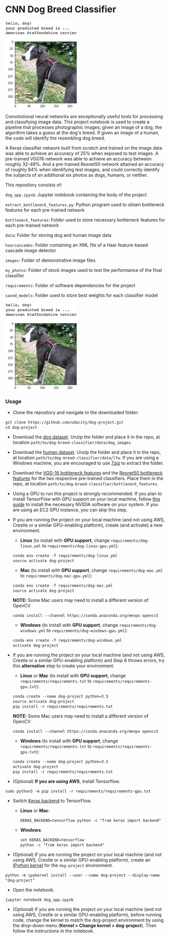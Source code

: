 [//]: # (Image References)

[image1]: ./images/sample_dog_output.png "Sample Output"
[image2]: ./images/vgg16_model.png "VGG-16 Model Keras Layers"
[image3]: ./images/vgg16_model_draw.png "VGG16 Model Figure"

# CNN Dog Breed Classifier

![Sample Output][image1]

Convolutional neural networks are exceptionally useful tools for processing and classifying image data. This project notebook is used to create a pipeline that processes photographic images; given an image of a dog, the algorithm takes a guess at the dog's breed.  If given an image of a human, the code will identify the resembling dog breed.

A Keras classifier network built from scratch and trained on the image data was able to achieve an accuracy of 25% when exposed to test images. A pre-trained VGG16 network was able to achieve an accuracy between roughly 32-49%. And a pre-trained Resnet50 network attained an accuracy of roughly 84% when identifying test images, and could correctly identify the subjects of an additional six photos as dogs, humans, or neither.

This repository consists of:

`dog_app.ipynb`: Jupyter notebook containing the body of the project

`extract_bottleneck_features.py`: Python program used to obtain bottleneck features for each pre-trained network

`bottleneck_features`: Folder used to store necessary bottleneck features for each pre-trained network

`data`: Folder for storing dog and human image data

`haarcascades`: Folder containing an XML file of a Haar feature-based cascade image detector

`images`: Folder of demonstrative image files

`my_photos`: Folder of stock images used to test the performance of the final classifier

`requirements`: Folder of software dependencies for the project

`saved_models`: Folder used to store best weights for each classifier model

![Sample Output][image1]

### Usage

- Clone the repository and navigate to the downloaded folder:
```	
git clone https://github.com/udacity/dog-project.git
cd dog-project
```

- Download the [dog dataset](https://s3-us-west-1.amazonaws.com/udacity-aind/dog-project/dogImages.zip).  Unzip the folder and place it in the repo, at location `path/to/dog-breed-classifier/data/dog_images`. 

- Download the [human dataset](https://s3-us-west-1.amazonaws.com/udacity-aind/dog-project/lfw.zip).  Unzip the folder and place it in the repo, at location `path/to/dog-breed-classifier/data/lfw`.  If you are using a Windows machine, you are encouraged to use [7zip](http://www.7-zip.org/) to extract the folder. 

- Download the [VGG-16 bottleneck features](https://s3-us-west-1.amazonaws.com/udacity-aind/dog-project/DogVGG16Data.npz) and the [Resnet50 bottleneck features](https://s3-us-west-1.amazonaws.com/udacity-aind/dog-project/DogResnet50Data.npz) for the two respective pre-trained classifiers.  Place them in the repo, at location `path/to/dog-breed-classifier/bottleneck_features`.

- Using a GPU to run this project is strongly recommended. If you plan to install TensorFlow with GPU support on your local machine, follow [this guide](https://www.tensorflow.org/install/) to install the necessary NVIDIA software on your system.  If you are using an EC2 GPU instance, you can skip this step.

- If you are running the project on your local machine (and not using AWS, Crestle or a similar GPU-enabling platform), create (and activate) a new environment.

	- __Linux__ (to install with __GPU support__, change `requirements/dog-linux.yml` to `requirements/dog-linux-gpu.yml`): 
	```
	conda env create -f requirements/dog-linux.yml
	source activate dog-project
	```  
	- __Mac__ (to install with __GPU support__, change `requirements/dog-mac.yml` to `requirements/dog-mac-gpu.yml`): 
	```
	conda env create -f requirements/dog-mac.yml
	source activate dog-project
	```  
	**NOTE:** Some Mac users may need to install a different version of OpenCV
	```
	conda install --channel https://conda.anaconda.org/menpo opencv3
	```
	- __Windows__ (to install with __GPU support__, change `requirements/dog-windows.yml` to `requirements/dog-windows-gpu.yml`):  
	```
	conda env create -f requirements/dog-windows.yml
	activate dog-project
	```

- If you are running the project on your local machine (and not using AWS, Crestle or a similar GPU-enabling platform) and Step 6 throws errors, try this __alternative__ step to create your environment.

	- __Linux__ or __Mac__ (to install with __GPU support__, change `requirements/requirements.txt` to `requirements/requirements-gpu.txt`): 
	```
	conda create --name dog-project python=3.5
	source activate dog-project
	pip install -r requirements/requirements.txt
	```
	**NOTE:** Some Mac users may need to install a different version of OpenCV
	```
	conda install --channel https://conda.anaconda.org/menpo opencv3
	```
	- __Windows__ (to install with __GPU support__, change `requirements/requirements.txt` to `requirements/requirements-gpu.txt`):  
	```
	conda create --name dog-project python=3.5
	activate dog-project
	pip install -r requirements/requirements.txt
	```
	
- (Optional) **If you are using AWS**, install Tensorflow.
```
sudo python3 -m pip install -r requirements/requirements-gpu.txt
```
	
- Switch [Keras backend](https://keras.io/backend/) to TensorFlow.
	- __Linux__ or __Mac__: 
		```
		KERAS_BACKEND=tensorflow python -c "from keras import backend"
		```
	- __Windows__: 
		```
		set KERAS_BACKEND=tensorflow
		python -c "from keras import backend"
		```

- (Optional) If you are running the project on your local machine (and not using AWS, Crestle or a similar GPU-enabling platform), create an [IPython kernel](http://ipython.readthedocs.io/en/stable/install/kernel_install.html) for the `dog-project` environment. 
```
python -m ipykernel install --user --name dog-project --display-name "dog-project"
```

- Open the notebook.
```
jupyter notebook dog_app.ipynb
```

- (Optional) If you are running the project on your local machine (and not using AWS, Crestle or a similar GPU-enabling platform), before running code, change the kernel to match the dog-project environment by using the drop-down menu (**Kernel > Change kernel > dog-project**). Then follow the instructions in the notebook.